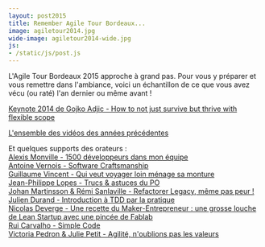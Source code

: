 ```yaml
---
layout: post2015
title: Remember Agile Tour Bordeaux...
image: agiletour2014.jpg
wide-image: agiletour2014-wide.jpg
js:
- /static/js/post.js
---
```


L'Agile Tour Bordeaux 2015 approche à grand pas.
Pour vous y préparer et vous remettre dans l'ambiance, voici un échantillon de ce que vous avez vécu (ou raté) l'an dernier ou même avant !
<!--more-->
[Keynote 2014 de Gojko Adjic - How to not just survive but thrive with flexible scope](https://www.youtube.com/watch?v=j9QRQ4GtGwI&channel=agiletourbordeaux)

[L'ensemble des vidéos des années précédentes](https://www.youtube.com/user/agiletourbordeaux/videos)

Et quelques supports des orateurs :  
[Alexis Monville - 1500 développeurs dans mon équipe](http://fr.slideshare.net/alexis/agile-tour-bordeaux-1500-developpeurs-dans-mon-equipe)  
[Antoine Vernois - Software Craftsmanship](http://avernois.github.io/prez-software_craftsmanship/)  
[Guillaume Vincent - Qui veut voyager loin ménage sa monture](https://github.com/guillaumevincent/qui-veut-voyager-loin)  
[Jean-Philippe Lopes - Trucs & astuces du PO](http://fr.slideshare.net/JeanPhilippeLopes/product-owner-truc-astuces-po-20141031)  
[Johan Martinsson & Rémi Sanlaville - Refactorer Legacy, même pas peur !](http://fr.slideshare.net/martinsson/20140523-agile-francegoldenmaster)  
[Julien Durand - Introduction à TDD par la pratique](http://slidedeck.io/EntrepotJulienDurand/Presentation-IntroductionAuTDD-RevealJs)  
[Nicolas Deverge - Une recette du Maker-Entrepreneur : une grosse louche de Lean Startup avec une pincée de Fablab](http://ndeverge.github.io/at2014/)  
[Rui Carvalho - Simple Code](http://fr.slideshare.net/rhwy/simple-code)  
[Victoria Pedron & Julie Petit - Agilité, n'oublions pas les valeurs](http://fr.slideshare.net/ippontech/agilite-noublions-pas-les-valeurs)  
